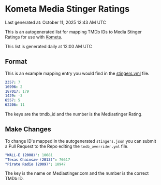 # Kometa Media Stinger Ratings

Last generated at: October 11, 2025 12:43 AM UTC

This is an autogenerated list for mapping TMDb IDs to Media Stinger Ratings for use with [Kometa](https://github.com/Kometa-Team/Kometa).

This list is generated daily at 12:00 AM UTC 

## Format

This is an example mapping entry you would find in the [stingers.yml](https://raw.githubusercontent.com/Kometa-Team/Mediastingers/master/stingers.yml) file.

```yml
2357: 7
16996: 2
187017: 179
1429: -3
6557: 5
62206: 11
```

The keys are the tmdb_id and the number is the Mediastinger Rating.

## Make Changes

To change ID's mapped in the autogenerated `stingers.json` you can submit a Pull Request to the Repo editing the `tmdb_overrider.yml` file.

```yml
"WALL-E (2008)": 10681
"Texas Chainsaw (2013)": 76617
"Pirate Radio (2009)": 18947
```

The key is the name on Mediastinger.com and the number is the correct TMDb ID.